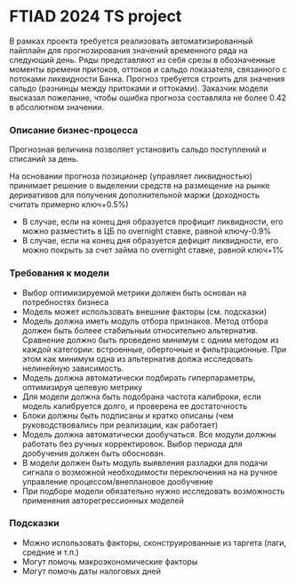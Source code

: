 # FTIAD 2024 TS project

В рамках проекта требуется реализовать автоматизированный пайплайн для прогнозирования значений временного ряда на следующий день.
Ряды представляют из себя срезы в обозначенные моменты времени притоков, оттоков и сальдо показателя, связанного с потоками ликвидности Банка.
Прогноз требуется строить для значения сальдо (разнинцы между притоками и оттоками).
Заказчик модели высказал пожелание, чтобы ошибка прогноза составляла не более 0.42 в абсолютном значении.

### Описание бизнес-процесса

Прогнозная величина позволяет установить сальдо поступлений и списаний за день. 

На основании прогноза позиционер (управляет ликвидностью) принимает решение о выделении средств на размещение на рынке деривативов для получения дополнительной маржи (доходность считать примерно ключ+0.5%)

- В случае, если на конец дня образуется профицит ликвидности, его можно разместить в ЦБ по overnight ставке, равной ключу-0.9%
- В случае, если на конец дня образуется дефицит ликвидности, его можно покрыть за счет займа по overnight ставке, равной ключ+1%

### Требования к модели

- Выбор оптимизируемой метрики должен быть основан на потребностях бизнеса
- Модель может использовать внешние факторы (см. подсказки)
- Модель должна иметь модуль отбора признаков. Метод отбора должен быть болеее стабильным относительно альтернатив. Сравнение должно быть проведено минимум с одним методом из каждой категории: встроенные, оберточные и фильтрационные. При этом как минимум одна из альтернатив должа исследовать нелинейную зависимость.
- Модель должна автоматически подбирать гиперпараметры, оптимизируя целевую метрику
- Для модели должна быть подобрана частота калиброки, если модель калибруется долго, и проверена ее достаточность
- Блоки должны быть подписаны и кратко описаны (чем руководствовались при реализации, как работает)
- Модель должна автоматически дообучаться. Все модули должны работать без ручных корректировок. Выбор периода для дообучения должен быть обоснован.
- В модели должен быть модуль выявления разладки для подачи сигнала о возможной необходимости переключения на на ручное управление процессом/внеплановое дообучение
- При подборе модели обязательно нужно исследовать возможность применения авторегрессионных моделей

### Подсказки

- Можно использовать факторы, сконструированные из таргета (лаги, средние и т.п.)
- Могут помочь макроэкономические факторы
- Могут помочь даты налоговых дней
